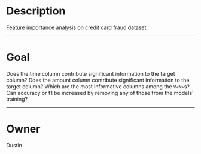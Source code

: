 # Description

Feature importance analysis on credit card fraud dataset.

---

# Goal

Does the time column contribute significant information to the target column?
Does the amount column contribute significant information to the target column?
Which are the most informative columns among the `V<N>`s?
Can accuracy or f1 be increased by removing any of those from the models' training?

---

# Owner

Dustin
